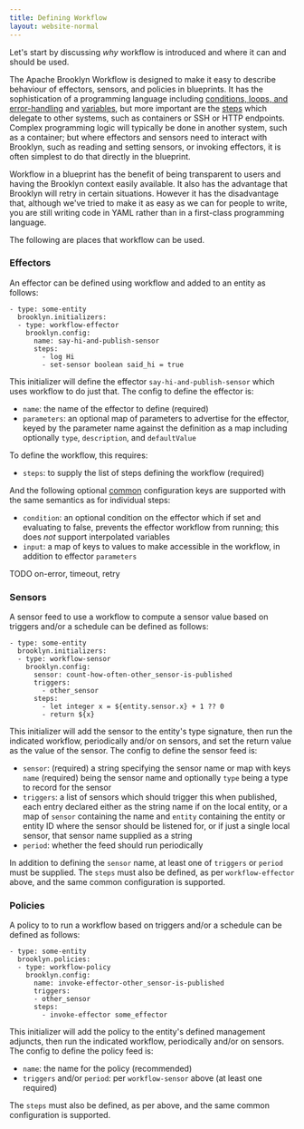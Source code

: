 ```yaml
---
title: Defining Workflow
layout: website-normal
---
```


Let's start by discussing _why_ workflow is introduced and where it can and should be used.

The Apache Brooklyn Workflow is designed to make it easy to describe behaviour of effectors, sensors, and policies in blueprints.
It has the sophistication of a programming language including [conditions, loops, and error-handling](common.md) and [variables](variables.md),
but more important are the [steps](steps.md) which delegate to other systems,
such as containers or SSH or HTTP endpoints.
Complex programming logic will typically be done in another system, such as a container;
but where effectors and sensors need to interact with Brooklyn, such as reading and setting sensors, or invoking effectors,
it is often simplest to do that directly in the blueprint.

Workflow in a blueprint has the benefit of being transparent to users and having the Brooklyn context easily available.
It also has the advantage that Brooklyn will retry in certain situations.
However it has the disadvantage that, although we've tried to make it as easy as we can for people to write,
you are still writing code in YAML rather than in a first-class programming language.

The following are places that workflow can be used.


### Effectors

An effector can be defined using workflow and added to an entity as follows:

```
- type: some-entity
  brooklyn.initializers:
  - type: workflow-effector
    brooklyn.config:
      name: say-hi-and-publish-sensor
      steps:
        - log Hi
        - set-sensor boolean said_hi = true
```

This initializer will define the effector `say-hi-and-publish-sensor`
which uses workflow to do just that.  The config to define the effector is:

* `name`: the name of the effector to define (required)
* `parameters`: an optional map of parameters to advertise for the effector,
  keyed by the parameter name against the definition as a map including optionally `type`, `description`, and `defaultValue`

To define the workflow, this requires:

* `steps`: to supply the list of steps defining the workflow (required)

And the following optional [common](command.md) configuration keys are supported with the same semantics as for individual steps:

* `condition`: an optional condition on the effector which if set and evaluating to false,
  prevents the effector workflow from running; this does _not_ support interpolated variables
* `input`: a map of keys to values to make accessible in the workflow, in addition to effector `parameters`

TODO on-error, timeout, retry


### Sensors

A sensor feed to use a workflow to compute a sensor value based on triggers and/or a schedule
can be defined as follows:

```
- type: some-entity
  brooklyn.initializers:
  - type: workflow-sensor
    brooklyn.config:
      sensor: count-how-often-other_sensor-is-published
      triggers:
        - other_sensor
      steps:
        - let integer x = ${entity.sensor.x} + 1 ?? 0
        - return ${x}
```

This initializer will add the sensor to the entity's type signature,
then run the indicated workflow, periodically and/or on sensors,
and set the return value as the value of the sensor.
The config to define the sensor feed is:

* `sensor`: (required) a string specifying the sensor name or map with keys `name` (required) being the sensor name
  and optionally `type` being a type to record for the sensor
* `triggers`: a list of sensors which should trigger this when published, each entry declared either as the string name
  if on the local entity, or a map of `sensor` containing the name and `entity` containing the entity or entity ID
  where the sensor should be listened for, or if just a single local sensor, that sensor name supplied as a string
* `period`: whether the feed should run periodically

In addition to defining the `sensor` name, at least one of `triggers` or `period` must be supplied.
The `steps` must also be defined, as per `workflow-effector` above,
and the same common configuration is supported.


### Policies

A policy to to run a workflow based on triggers and/or a schedule can be defined as follows:

```
- type: some-entity
  brooklyn.policies:
  - type: workflow-policy
    brooklyn.config:
      name: invoke-effector-other_sensor-is-published
      triggers:
      - other_sensor
      steps:
        - invoke-effector some_effector
```

This initializer will add the policy to the entity's defined management adjuncts,
then run the indicated workflow, periodically and/or on sensors.
The config to define the policy feed is:

* `name`: the name for the policy (recommended)
* `triggers` and/or `period`: per `workflow-sensor` above (at least one required)

The `steps` must also be defined, as per above,
and the same common configuration is supported.

